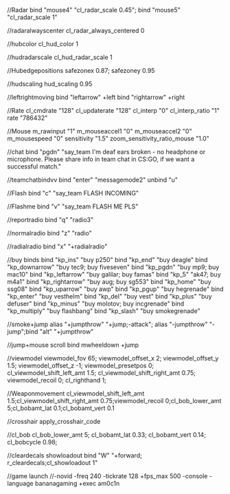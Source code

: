 //Radar 
bind "mouse4" "cl_radar_scale 0.45"; bind "mouse5" "cl_radar_scale 1"

//radaralwayscenter
cl_radar_always_centered 0

//hubcolor
cl_hud_color 1

//hudradarscale
cl_hud_radar_scale 1

//Hubedgepositions
safezonex 0.87; safezoney 0.95

//hudscaling 
hud_scaling 0.95

//leftrightmoving
bind "leftarrow" +left
bind "rightarrow" +right

//Rate 
cl_cmdrate "128"
cl_updaterate "128"
cl_interp "0"
cl_interp_ratio "1"
rate "786432"

//Mouse
m_rawinput "1"
m_mouseaccel1 "0"
m_mouseaccel2 "0"
m_mousespeed "0"
sensitivity "1.5"
zoom_sensitivity_ratio_mouse "1.0"

//chat
bind "pgdn" "say_team I'm deaf ears broken - no headphone or microphone. Please share info in team chat in CS:GO, if we want a successful match."

//teamchatbindvv
bind "enter" "messagemode2"
unbind "u"

//Flash
bind "c" "say_team FLASH INCOMING"

//Flashme
bind "v" "say_team FLASH ME PLS"

//reportradio
bind "q" "radio3"

//normalradio
bind "z" "radio"

//radialradio
bind "x" "+radialradio"

//buy binds
bind "kp_ins" "buy p250"
bind "kp_end" "buy deagle"
bind "kp_downarrow" "buy tec9; buy fiveseven"
bind "kp_pgdn" "buy mp9; buy mac10"
bind "kp_leftarrow" "buy galilar; buy famas"
bind "kp_5" "ak47; buy m4a1"
bind "kp_rightarrow" "buy aug; buy sg553"
bind "kp_home" "buy ssg08"
bind "kp_uparrow" "buy awp"
bind "kp_pgup" "buy hegrenade"
bind "kp_enter" "buy vesthelm"
bind "kp_del" "buy vest"
bind "kp_plus" "buy defuser"
bind "kp_minus" "buy molotov; buy incgrenade"
bind "kp_multiply" "buy flashbang"
bind "kp_slash" "buy smokegrenade"

//smoke+jump
alias "+jumpthrow" "+jump;-attack"; alias "-jumpthrow" "-jump";bind "alt" "+jumpthrow"

//jump+mouse scroll
bind mwheeldown +jump

//viewmodel
viewmodel_fov 65; viewmodel_offset_x 2; viewmodel_offset_y 1.5; viewmodel_offset_z -1; viewmodel_presetpos 0; cl_viewmodel_shift_left_amt 1.5; cl_viewmodel_shift_right_amt 0.75; viewmodel_recoil 0; cl_righthand 1;

//Weaponmovement
cl_viewmodel_shift_left_amt 1.5;cl_viewmodel_shift_right_amt 0.75;viewmodel_recoil 0;cl_bob_lower_amt 5;cl_bobamt_lat 0.1;cl_bobamt_vert 0.1

//crosshair
apply_crosshair_code <CSGO-Vyfxi-VdJUz-bGwRx-mKUA2-hif4D>

//cl_bob
cl_bob_lower_amt 5; cl_bobamt_lat 0.33; cl_bobamt_vert 0.14; cl_bobcycle 0.98;

//cleardecals showloadout
bind "W" "+forward; r_cleardecals;cl_showloadout 1"

//game launch 
//-novid -freq 240 -tickrate 128 +fps_max 500 -console -language bananagaming +exec am0c1n
